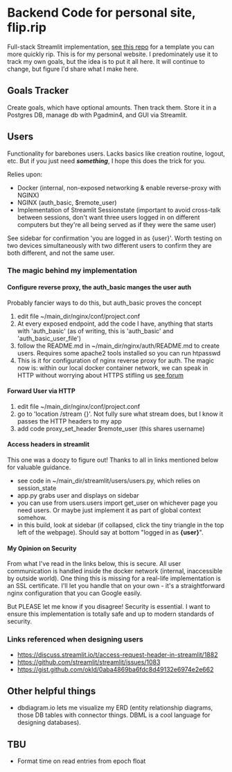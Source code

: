 # Backend Code for personal site, flip.rip

Full-stack Streamlit implementation, [see this repo](https://github.com/sapped/Authenticated-Full-Stack-Streamlit) for a template you can more quickly rip. This is for my personal website. I predominately use it to track my own goals, but the idea is to put it all here. It will continue to change, but figure I'd share what I make here.

## Goals Tracker
Create goals, which have optional amounts. Then track them. Store it in a Postgres DB, manage db with Pgadmin4, and GUI via Streamlit.

## Users
Functionality for barebones users. Lacks basics like creation routine, logout, etc. But if you just need ***something***, I hope this does the trick for you.

Relies upon:
- Docker (internal, non-exposed networking & enable reverse-proxy with NGINX)
- NGINX (auth_basic, $remote_user)
- Implementation of Streamlit Sessionstate (important to avoid cross-talk between sessions, don't want three users logged in on different computers but they're all being served as if they were the same user)

See sidebar for confirmation 'you are logged in as {user}'. Worth testing on two devices simultaneously with two different users to confirm they are both different, and not the same user.

### The magic behind my implementation

#### Configure reverse proxy, the auth_basic manges the user auth
Probably fancier ways to do this, but auth_basic proves the concept

1. edit file ~/main_dir/nginx/conf/project.conf
2. At every exposed endpoint, add the code I have, anything that starts with 'auth_basic' (as of writing, this is 'auth_basic' and 'auth_basic_user_file')
3. follow the README.md in ~/main_dir/nginx/auth/README.md to create users. Requires some apache2 tools installed so you can run htpasswd
4. This is it for configuration of nginx reverse proxy for auth. The magic now is: within our local docker container network, we can speak in HTTP without worrying about HTTPS stifling us [see forum](https://discuss.streamlit.io/t/user-authentication/612/5?u=eddie)

#### Forward User via HTTP
1. edit file ~/main_dir/nginx/conf/project.conf
2. go to 'location /stream {}'. Not fully sure what stream does, but I know it passes the HTTP headers to my app
3. add code proxy_set_header $remote_user (this shares username)

#### Access headers in streamlit
This one was a doozy to figure out! Thanks to all in links mentioned below for valuable guidance.
- see code in ~/main_dir/streamlit/users/users.py, which relies on session_state
- app.py grabs user and displays on sidebar
- you can use from users.users import get_user on whichever page you need users. Or maybe just implement it as part of global context somehow.
- in this build, look at sidebar (if collapsed, click the tiny triangle in the top left of the webpage). Should say at bottom "logged in as **{user}**".

#### My Opinion on Security
From what I've read in the links below, this is secure. All user communication is handled inside the docker network (internal, inaccessible by outside world). One thing this is missing for a real-life implementation is an SSL certificate. I'll let you handle that on your own - it's a straightforward nginx configuration that you can Google easily.

But PLEASE let me know if you disagree! Security is essential. I want to ensure this implementation is totally safe and up to modern standards of security.

### Links referenced when designing users
- https://discuss.streamlit.io/t/access-request-header-in-streamlit/1882
- https://github.com/streamlit/streamlit/issues/1083
- https://gist.github.com/okld/0aba4869ba6fdc8d49132e6974e2e662

## Other helpful things
- dbdiagram.io lets me visualize my ERD (entity relationship diagrams, those DB tables with connector things. DBML is a cool language for designing databases).

## TBU
- Format time on read entries from epoch float